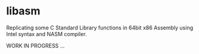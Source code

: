 # libasm
Replicating some C Standard Library functions in 64bit x86 Assembly using Intel syntax and NASM compiler.

WORK IN PROGRESS ...
